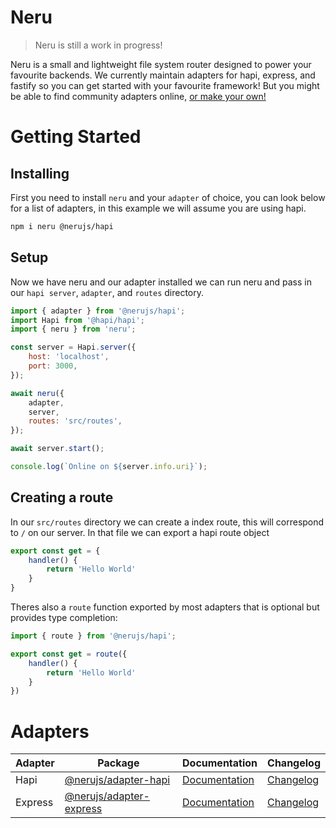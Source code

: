 # Neru

> Neru is still a work in progress!

Neru is a small and lightweight file system router designed to power your favourite backends. We currently maintain adapters for hapi, express, and fastify so you can get started with your favourite framework! But you might be able to find community adapters online, [or make your own!](#)

# Getting Started

## Installing

First you need to install `neru` and your `adapter` of choice, you can look below for a list of adapters, in this example we will assume you are using hapi.

```bash
npm i neru @nerujs/hapi
```

## Setup

Now we have neru and our adapter installed we can run neru and pass in our `hapi server`, `adapter`, and `routes` directory.

```js
import { adapter } from '@nerujs/hapi';
import Hapi from '@hapi/hapi';
import { neru } from 'neru';

const server = Hapi.server({
    host: 'localhost',
    port: 3000,
});

await neru({
    adapter,
    server,
    routes: 'src/routes',
});

await server.start();

console.log(`Online on ${server.info.uri}`);
```

## Creating a route

In our `src/routes` directory we can create a index route, this will correspond to `/` on our server. In that file we can export a hapi route object

```js
export const get = {
    handler() {
        return 'Hello World'
    }
}
```

Theres also a `route` function exported by most adapters that is optional but provides type completion:

```js
import { route } from '@nerujs/hapi';

export const get = route({
    handler() {
        return 'Hello World'
    }
})
```

# Adapters

| Adapter | Package                                             | Documentation                                       | Changelog                                          |
|---------|-----------------------------------------------------|-----------------------------------------------------|----------------------------------------------------|
| Hapi    | [@nerujs/adapter-hapi](packages/adapter-hapi)       | [Documentation](packages/adapter-hapi/README.md)    | [Changelog](packages/adapter-hapi/CHANGELOG.md)    |
| Express | [@nerujs/adapter-express](packages/adapter-express) | [Documentation](packages/adapter-express/README.md) | [Changelog](packages/adapter-express/CHANGELOG.md) |